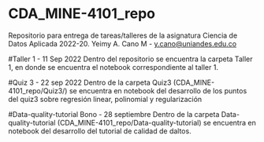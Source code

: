 # CDA_MINE-4101_repo
Repositorio para entrega de tareas/talleres de la asignatura Ciencia de Datos Aplicada 2022-20.
Yeimy A. Cano M - y.cano@uniandes.edu.co

#Taller 1 - 11 Sep 2022
Dentro del repositorio se encuentra la carpeta Taller 1, en donde se encuentra el notebook correspondiente al taller 1.

#Quiz 3 - 22 sep 2022
Dentro de la carpeta Quiz3 (CDA_MINE-4101_repo/Quiz3/) se encuentra en notebook del desarrollo de los puntos del quiz3 sobre regresión linear, polinomial y regularización

#Data-quality-tutorial Bono - 28 septiembre
Dentro de la carpeta Data-quality-tutorial (CDA_MINE-4101_repo/Data-quality-tutorial) se encuentra en notebook del desarrollo del tutorial de calidad de daltos.